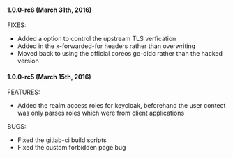 

#### **1.0.0-rc6 (March 31th, 2016)**

FIXES:
 * Added a option to control the upstream TLS verfication
 * Added in the x-forwarded-for headers rather than overwriting
 * Moved back to using the official coreos go-oidc rather than the hacked version

#### **1.0.0-rc5 (March 15th, 2016)**

FEATURES:

 * Added the realm access roles for keycloak, beforehand the user contect
   was only parses roles which were from client applications

BUGS:
  
 * Fixed the gitlab-ci build scripts
 * Fixed the custom forbidden page bug
